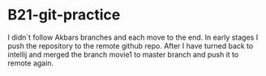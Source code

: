 # B21-git-practice
I didn`t follow Akbars branches and each move to the end. In early stages I push the repository to the remote github repo.
After I have turned back to intellij and merged  the branch movie1 to master branch and push it 
to remote again.    
